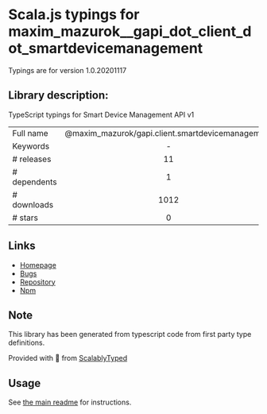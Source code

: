 
# Scala.js typings for maxim_mazurok__gapi_dot_client_dot_smartdevicemanagement

Typings are for version 1.0.20201117

## Library description:
TypeScript typings for Smart Device Management API v1

|                    |                 |
| ------------------ | :-------------: |
| Full name          | @maxim_mazurok/gapi.client.smartdevicemanagement |
| Keywords           | - |
| # releases         | 11 |
| # dependents       | 1 |
| # downloads        | 1012 |
| # stars            | 0 |

## Links
- [Homepage](https://github.com/Maxim-Mazurok/google-api-typings-generator#readme)
- [Bugs](https://github.com/Maxim-Mazurok/google-api-typings-generator/issues)
- [Repository](https://github.com/Maxim-Mazurok/google-api-typings-generator)
- [Npm](https://www.npmjs.com/package/%40maxim_mazurok%2Fgapi.client.smartdevicemanagement)
    


## Note
This library has been generated from typescript code from first party type definitions.

Provided with :purple_heart: from [ScalablyTyped](https://github.com/oyvindberg/ScalablyTyped)

## Usage
See [the main readme](../../readme.md) for instructions.


